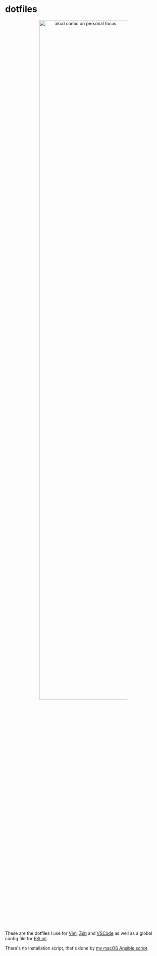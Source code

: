 # dotfiles

<p align="center">
  <img 
    src="https://imgs.xkcd.com/comics/focus_knob_2x.png" 
    width="75%" 
    alt="xkcd comic on personal focus" 
  />
</p>

These are the dotfiles I use for [Vim](http://www.vim.org/), 
[Zsh](https://www.zsh.org/) and [VSCode](https://code.visualstudio.com/) 
as well as a global config file for [ESLint](https://eslint.org/).

There's no installation script, that's done by 
[my macOS Ansible script](https://github.com/ptibbetts/macOS).
